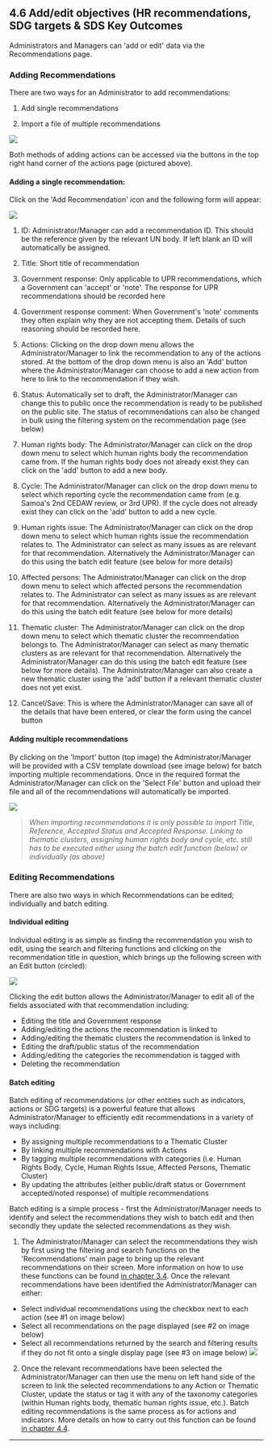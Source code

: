 ## 4.6 Add/edit objectives (HR recommendations, SDG targets & SDS Key Outcomes

Administrators and Managers can 'add or edit' data via the Recommendations page.

### Adding Recommendations

There are two ways for an Administrator to add recommendations:

1. Add single recommendations

2. Import a file of multiple recommendations

![](../assets/Add_recommendations.png)

Both methods of adding actions can be accessed via the buttons in the top right hand corner of the actions page (pictured above).

#### Adding a single recommendation:

Click on the 'Add Recommendation' icon and the following form will appear:

![](../assets/Add_recommendation_2.png)

1. ID: Administrator/Manager can add a recommendation ID. This should be the reference given by the relevant UN body. If left blank an ID will automatically be assigned.

2. Title: Short title of recommendation

3. Government response: Only applicable to UPR recommendations, which a Government can 'accept' or 'note'. The response for UPR recommendations should be recorded here

4. Government response comment: When Government's 'note' comments they often explain why they are not accepting them. Details of such reasoning should be recorded here.

5. Actions: Clicking on the drop down menu allows the Administrator/Manager to link the recommendation to any of the actions stored. At the bottom of the drop down menu is also an 'Add' button where the Administrator/Manager can choose to add a new action from here to link to the recommendation if they wish.

6. Status: Automatically set to draft, the Administrator/Manager can change this to public once the recommendation is ready to be published on the public site. The status of recommendations can also be changed in bulk using the filtering system on the recommendation page (see below)

7. Human rights body: The Administrator/Manager can click on the drop down menu to select which human rights body the recommendation came from. If the human rights body does not already exist they can click on the 'add' button to add a new body.

8. Cycle: The Administrator/Manager can click on the drop down menu to select which reporting cycle the recommendation came from (e.g. Samoa's 2nd CEDAW review, or 3rd UPR). If the cycle does not already exist they can click on the 'add' button to add a new cycle.

9. Human rights issue: The Administrator/Manager can click on the drop down menu to select which human rights issue the recommendation relates to. The Administrator can select as many issues as are relevant for that recommendation. Alternatively the Administrator/Manager can do this using the batch edit feature (see below for more details)

10. Affected persons: The Administrator/Manager can click on the drop down menu to select which affected persons the recommendation relates to. The Administrator can select as many issues as are relevant for that recommendation. Alternatively the Administrator/Manager can do this using the batch edit feature (see below for more details)

11. Thematic cluster: The Administrator/Manager can click on the drop down menu to select which thematic cluster the recommendation belongs to. The Administrator/Manager can select as many thematic clusters as are relevant for that recommendation. Alternatively the Administrator/Manager can do this using the batch edit feature (see below for more details). The Administrator/Manager can also create a new thematic cluster using the 'add' button if a relevant thematic cluster does not yet exist.

12. Cancel/Save: This is where the Administrator/Manager can save all of the details that have been entered, or clear the form using the cancel button

#### Adding multiple recommendations

By clicking on the 'Import' button (top image) the Administrator/Manager will be provided with a CSV template download (see image below) for batch importing multiple recommendations. Once in the required format the Administrator/Manager can click on the 'Select File' button and upload their file and all of the recommendations will automatically be imported.

![](../assets/Batch_import_recommendations.png)

> _When importing recommendations it is only possible to import Title, Reference, Accepted Status and Accepted Response. Linking to thematic clusters, assigning human rights body and cycle, etc. still has to be executed either using the batch edit function (below) or individually (as above)_

### Editing Recommendations

There are also two ways in which Recommendations can be edited; individually and batch editing.

#### Individual editing

Individual editing is as simple as finding the recommendation you wish to edit, using the search and filtering functions and clicking on the recommendation title in question, which brings up the following screen with an Edit button (circled):

![](../assets/Edit_recommendations.png)

Clicking the edit button allows the Administrator/Manager to edit all of the fields associated with that recommendation including:

* Editing the title and Government response
* Adding/editing the actions the recommendation is linked to
* Adding/editing the thematic clusters the recommendation is linked to
* Editing the draft/public status of the recommendation
* Adding/editing the categories the recommendation is tagged with
* Deleting the recommendation

#### Batch editing

Batch editing of recommendations (or other entities such as indicators, actions or SDG targets) is a powerful feature that allows Administrator/Manager  to efficiently edit recommendations in a variety of ways including:

* By assigning multiple recommendations to a Thematic Cluster
* By linking multiple recommendations with Actions
* By tagging multiple recommendations with categories (i.e. Human Rights Body, Cycle, Human Rights Issue, Affected Persons, Thematic Cluster)
* By updating the attributes (either public/draft status or Government accepted/noted response) of multiple recommendations

Batch editing is a simple process - first the Administrator/Manager needs to identify and select the recommendations they wish to batch edit and then secondly they update the selected recommendations as they wish.

1. The Administrator/Manager can select the recommendations they wish by first using the filtering and search functions on the 'Recommendations' main page to bring up the relevant recommendations on their screen. More information on how to use these functions can be found [in chapter 3.4](../visitors/actions.md). Once the relevant recommendations have been identified the Administrator/Manager can either:

  * Select individual recommendations using the checkbox next to each action (see \#1 on image  below)
  * Select all recommendations on the page displayed (see \#2 on image below)
  * Select all recommendations returned by the search and filtering results if they do not fit onto a single display page (see \#3 on image below)
![](../assets/Batch_edit_recommendations.png)

2. Once the relevant recommendations have been selected the Administrator/Manager can then use the menu on left hand side of the screen to link the selected recommendations to any Action or Thematic Cluster, update the status or tag it with any of the taxonomy categories (within Human rights body, thematic human rights issue, etc.). Batch editing recommendations is the same process as for actions and indicators. More details on how to carry out this function can be found [in chapter 4.4](../members/actions.md).

---
